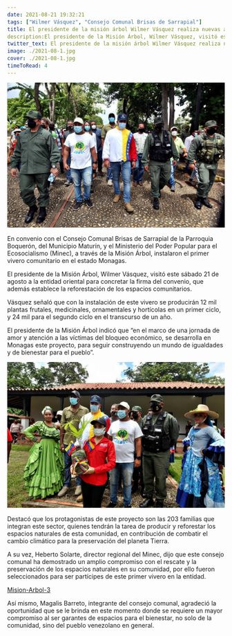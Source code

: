 ```yaml
---
date: 2021-08-21 19:32:21
tags: ["Wilmer Vásquez", "Consejo Comunal Brisas de Sarrapial"]
title: El presidente de la misión árbol Wilmer Vásquez realiza nuevas alianzas con el Consejo Comunal Brisas de Sarrapial para la reforestación de espacios comunitarios.
description:El presidente de la Misión Árbol, Wilmer Vásquez, visitó este sábado 21 de agosto a la entidad oriental para concretar la firma del convenio, que además establece la reforestación de los espacios comunitarios 
twitter_text: El presidente de la misión árbol Wilmer Vásquez realiza nuevas alianzas con el Consejo Comunal Brisas de Sarrapial para la reforestación de espacios comunitarios.
image: ./2021-08-1.jpg
cover: ./2021-08-1.jpg
timeToRead: 4
---
```


![Mision-Arbol](./2021-08-1.jpg)

En convenio con el Consejo Comunal Brisas de Sarrapial de la Parroquia Boquerón, del Municipio Maturín, y el Ministerio del Poder Popular para el Ecosocialismo (Minec), a través de la Misión Árbol, instalaron el primer vivero comunitario en el estado Monagas.

El presidente de la Misión Árbol, Wilmer Vásquez, visitó este sábado 21 de agosto a la entidad oriental para concretar la firma del convenio, que además establece la reforestación de los espacios comunitarios.

Vásquez señaló que con la instalación de este vivero se producirán 12 mil plantas frutales, medicinales, ornamentales y hortícolas en un primer ciclo, y 24 mil para el segundo ciclo en el transcurso de un año.

El presidente de la Misión Árbol indicó que “en el marco de una jornada de amor y atención a las víctimas del bloqueo económico, se desarrolla en Monagas este proyecto, para seguir construyendo un mundo de igualdades y de bienestar para el pueblo”.

![Mision-Arbol-2](./2021-08-2.jpg)

Destacó que los protagonistas de este proyecto son las 203 familias que integran este sector, quienes tendrán la tarea de producir y reforestar los espacios naturales de esta comunidad, en contribución de combatir el cambio climático para la preservación del planeta Tierra.

A su vez, Heberto Solarte, director regional del Minec, dijo que este consejo comunal ha demostrado un amplio compromiso con el rescate y  la preservación de los espacios naturales en su comunidad, por ello fueron seleccionados para ser partícipes de este primer vivero en la entidad.

[Mision-Arbol-3](./2021-08-3.jpg)

Así mismo, Magalis Barreto, integrante del consejo comunal, agradeció la oportunidad que se le brinda en este momento donde se requiere un mayor compromiso al ser garantes de espacios para el bienestar, no solo de la comunidad, sino del pueblo venezolano en general.



